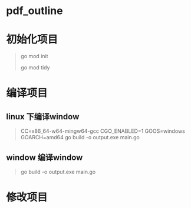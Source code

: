 # pdf_outline
# 初始化项目 
> go mod init 
> 
> go mod tidy
> 
# 编译项目
## linux 下编译window
> CC=x86_64-w64-mingw64-gcc CGO_ENABLED=1 GOOS=windows GOARCH=amd64 go build -o output.exe main.go
## window 编译window
> go build -o output.exe main.go


# 修改项目
>
> 